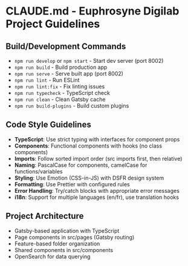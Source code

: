 # CLAUDE.md - Euphrosyne Digilab Project Guidelines

## Build/Development Commands
- `npm run develop` or `npm start` - Start dev server (port 8002)
- `npm run build` - Build production app
- `npm run serve` - Serve built app (port 8002)
- `npm run lint` - Run ESLint
- `npm run lint:fix` - Fix linting issues
- `npm run typecheck` - TypeScript check
- `npm run clean` - Clean Gatsby cache
- `npm run build-plugins` - Build custom plugins

## Code Style Guidelines
- **TypeScript**: Use strict typing with interfaces for component props
- **Components**: Functional components with hooks (no class components)
- **Imports**: Follow sorted import order (src imports first, then relative)
- **Naming**: PascalCase for components, camelCase for functions/variables
- **Styling**: Use Emotion (CSS-in-JS) with DSFR design system
- **Formatting**: Use Prettier with configured rules
- **Error Handling**: Try/catch blocks with appropriate error messages
- **i18n**: Support for multiple languages (en/fr), use translation hooks

## Project Architecture
- Gatsby-based application with TypeScript
- Page components in src/pages (Gatsby routing)
- Feature-based folder organization
- Shared components in src/components
- OpenSearch for data querying